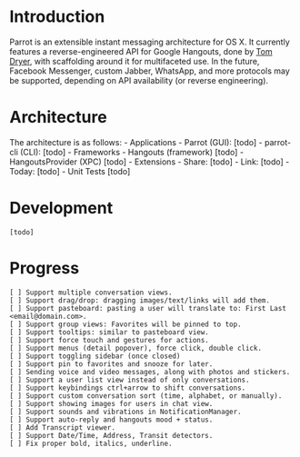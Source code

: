 # Introduction
Parrot is an extensible instant messaging architecture for OS X. It currently features a reverse-engineered API for Google Hangouts, done by [Tom Dryer](https://github.com/tdryer/hangups), with scaffolding around it for multifaceted use. In the future, Facebook Messenger, custom Jabber, WhatsApp, and more protocols may be supported, depending on API availability (or reverse engineering).

# Architecture
The architecture is as follows:
	- Applications
		- Parrot (GUI):
			[todo]
		- parrot-cli (CLI):
			[todo]
	- Frameworks
		- Hangouts (framework)
			[todo]
		- HangoutsProvider (XPC)
			[todo]
	- Extensions
		- Share:
			[todo]
		- Link:
			[todo]
		- Today: 
			[todo]
	- Unit Tests
		[todo]

# Development
	[todo]

# Progress
	[ ] Support multiple conversation views.
	[ ] Support drag/drop: dragging images/text/links will add them.
	[ ] Support pasteboard: pasting a user will translate to: First Last <email@domain.com>.
	[ ] Support group views: Favorites will be pinned to top.
	[ ] Support tooltips: similar to pasteboard view.
	[ ] Support force touch and gestures for actions.
	[ ] Support menus (detail popover), force click, double click.
	[ ] Support toggling sidebar (once closed)
	[ ] Support pin to favorites and snooze for later.
	[ ] Sending voice and video messages, along with photos and stickers.
	[ ] Support a user list view instead of only conversations.
	[ ] Support keybindings ctrl+arrow to shift conversations.
	[ ] Support custom conversation sort (time, alphabet, or manually).
	[ ] Support showing images for users in chat view.
	[ ] Support sounds and vibrations in NotificationManager.
	[ ] Support auto-reply and hangouts mood + status.
	[ ] Add Transcript viewer.
	[ ] Support Date/Time, Address, Transit detectors.
	[ ] Fix proper bold, italics, underline.
